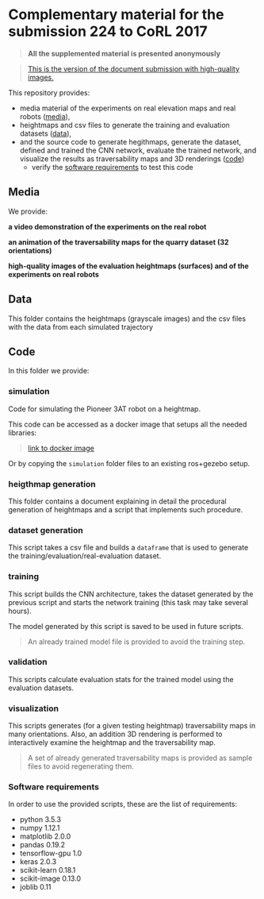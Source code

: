 # Complementary material for the submission 224 to CoRL 2017

> **All the supplemented material is presented anonymously**


> [This is the version of the document submission with high-quality images.](submission/submission_224.pdf)

This repository provides: 
* media material of the experiments on real elevation maps and real robots ([media](#media)),
* heightmaps and csv files to generate the training and evaluation datasets ([data](#mata)), 
* and the source code to generate hegithmaps, generate the dataset, defined and trained the CNN network, evaluate the trained network, and visualize the results as traversability maps and 3D renderings ([code](#code))
  * verify the [software requirements](#software-requirements) to test this code

## Media

We provide: 


**a video demonstration of the experiments on the real robot**


**an animation of the traversability maps for the quarry dataset (32 orientations)**


**high-quality images of the evaluation heightmaps (surfaces) and of the experiments on real robots**


## Data

This folder contains the heightmaps (grayscale images) and the csv files with the data from each simulated trajectory


## Code

In this folder we provide:

### simulation

Code for simulating the Pioneer 3AT robot on a heightmap. 

This code can be accessed as a docker image that setups all the needed libraries:

> [link to docker image](link)

Or by copying the `simulation` folder files to an existing ros+gezebo setup.

### heigthmap generation

This folder contains a document explaining in detail the procedural generation of heightmaps and a script that implements such procedure.

### dataset generation

This script takes a csv file and builds a `dataframe` that is used to generate the training/evaluation/real-evaluation dataset.

### training

This script builds the CNN architecture, takes the dataset generated by the previous script and starts the network training (this task may take several hours).

The model generated by this script is saved to be used in future scripts.

> An already trained model file is provided to avoid the training step.

### validation

This scripts calculate evaluation stats for the trained model using the evaluation datasets.

### visualization

This scripts generates (for a given testing heightmap) traversability maps in many orientations. Also, an addition 3D rendering is performed to interactively examine the heightmap and the traversability map.

> A set of already generated traversability maps is provided as sample files to avoid regenerating them.


### Software requirements

In order to use the provided scripts, these are the list of requirements:

  * python 3.5.3
  * numpy 1.12.1
  * matplotlib 2.0.0
  * pandas 0.19.2
  * tensorflow-gpu 1.0
  * keras 2.0.3
  * scikit-learn 0.18.1
  * scikit-image 0.13.0
  * joblib 0.11

